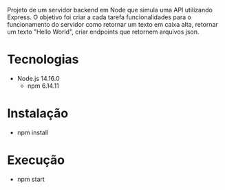Projeto de um servidor backend em Node que simula uma API utilizando Express. O objetivo foi criar a cada tarefa funcionalidades para o funcionamento do servidor como retornar um texto em caixa alta, retornar um texto "Hello World", criar endpoints que retornem arquivos json.

# Tecnologias
* Node.js 14.16.0
  * npm 6.14.11

# Instalação
* npm install

# Execução
* npm start